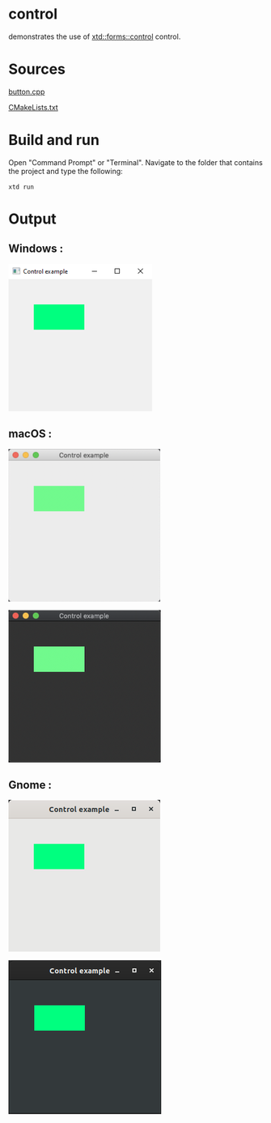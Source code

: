 # control

demonstrates the use of [xtd::forms::control](../../../xtd.forms/include/xtd/forms/control.hpp) control.

# Sources

[button.cpp](control.cpp)

[CMakeLists.txt](CMakeLists.txt)

# Build and run

Open "Command Prompt" or "Terminal". Navigate to the folder that contains the project and type the following:

```shell
xtd run
```

# Output

## Windows :

![Screenshot](../../../docs/pictures/examples/control_w.png)

## macOS :

![Screenshot](../../../docs/pictures/examples/control_m.png)

![Screenshot](../../../docs/pictures/examples/control_md.png)

## Gnome :

![Screenshot](../../../docs/pictures/examples/control_g.png)

![Screenshot](../../../docs/pictures/examples/control_gd.png)
